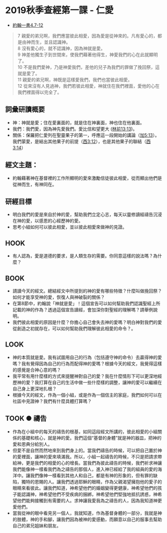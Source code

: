 # 2019秋季查經第一課 - 仁愛
+ [約翰一書4.7-12](https://www.biblegateway.com/quicksearch/?quicksearch=約翰一書4.7-12&qs_version=CUVMPT)

>7 親愛的弟兄啊，我們應當彼此相愛，因為愛是從神來的。凡有愛心的，都是由神而生，並且認識神。    
8 沒有愛心的，就不認識神，因為神就是愛。  
9 神差他獨生子到世間來，使我們藉著他得生，神愛我們的心在此就顯明了。   
10 不是我們愛神，乃是神愛我們，差他的兒子為我們的罪做了挽回祭，這就是愛了。  
11 親愛的弟兄啊，神既是這樣愛我們，我們也當彼此相愛。  
12 從來沒有人見過神，我們若彼此相愛，神就住在我們裡面，愛他的心在我們裡面得以完全了。

## 詞彙研讀概要
+ 神：神就是愛；住在愛裏面的，就是住在神裏面，神也住在他裏面。
+ 我們：我們愛，因為神先愛我們。愛比信和望更大 ([林前13:13](https://www.biblegateway.com/quicksearch/?quicksearch=林前13:13&qs_version=CUVMPT))。
+ 關係：保羅把仁愛列在聖靈果子的第一，呼應這一段開始的講論（[加5:13](https://www.biblegateway.com/quicksearch/?quicksearch=加5:13&qs_version=CUVMPT)）。我們蒙愛，是結出其他果子的前提（[西3:12](https://www.biblegateway.com/quicksearch/?quicksearch=西3:12&qs_version=CUVMPT)），也是其他果子的聯結（[西3:14](https://www.biblegateway.com/quicksearch/?quicksearch=西3:14&qs_version=CUVMPT)）

## 經文主題：
+ 約翰藉著神在基督裡的工作所顯明的愛來激勵信徒彼此相愛，從而顯出他們是從神而生，有神同在。

## 研經目標
+ 明白我們的愛是來自於神的愛，幫助我們立定心志，每天以靈修讀經禱告沉浸在神的愛，以感恩的心經歷神的愛。
+ 思考小組如何可以彼此相愛，並以彼此相愛來做神的見證。 

## HOOK
+ 有人認為，愛是道德的要求，是人類生存的需要。你同意這樣的說法嗎？為什麼？

## BOOK
+ 請讀今天的經文。總結經文中所提到的神的愛有哪些特徵？什麼叫做挽回祭？如何才能享受神的愛，恢復人與神破裂的關係？
+ 在第8節中，約翰說「神就是愛」！這個宣告可以如何幫助我們認識聖經上所記載的神的作為？透過這個宣告讀經，會加深你對聖經的理解嗎？請舉例說明。
+ 我們彼此相愛的原因是什麼？你擔心自己會失去神的愛嗎？明白神對我們的愛從創造之初就存在，可以如何幫助我們理解彼此相愛的命令？。

## LOOK
+ 神的本質就是愛。我有試圖用自己的行為（包括遵守神的命令）去贏得神的愛嗎？我有覺得因為自己的行為而配得神的愛嗎？根據今天的經文，我覺得這樣的感覺是合神心意的嗎？
+ 我平常有用什麼樣的方式來提醒神對自己的愛？我在什麼情形下可以更深地經歷神的愛？我打算在自己的生活中做一些什麼樣的調整，讓神的愛可以繼續在自己身上更深地扎根？
+ 根據今天的經文，作為一個小組，或是作為一個信主的家庭，我們如何可以在社區中見證神？我們有什麼具體打算嗎？

## TOOK ● 禱告
+ 作為在小組中的每天的禱告的根基，如同這段經文所講的，彼此相愛的小組關係的基礎和核心，就是神的愛。我們這個“基督的身體”就是神的器皿，把神的愛和恩典分給別人。
+ 但愛不是自然而然地來到我們身上的。當我們禱告的時候，可以把自己置於神的愛裡面，讓神的愛來填滿我。所以，小組一起禱告的時候，不只是把請求帶給神，更是我們的相愛的心的增長。當我們為彼此禱告的時候，我們祈求神讓我們能像神一樣看我們為之禱告的那個人，進入神已經給了我的組員的愛的海洋中。讓我們像神一樣看到其他人和自己，都是有神的形象的，但有罪的缺陷，獨特的恩賜的人。讓我們透過耶穌的眼睛，作為父親渴望擁抱他的愛子的眼睛來看彼此。讓我們知道，神希望他們的婚姻變得更健康，神希望他們的孩子能認識神，神希望他們不受疾病的捆綁，神希望他們堅強地抵抗誘惑，神希望他們能夠接觸到有需要的人。求神讓我愛我為之禱告的人，因為我知道神更愛他們。
+ 當我從神的眼中看見另一個人，我就知道，作為基督身體的一部分，我就是神的肢體，神的手和腳，讓我們因為被神的愛感動，而願意以自己的服事去幫助自己的弟兄姐妹和朋友。
